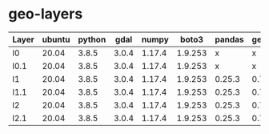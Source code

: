 # geo-layers

|Layer	|ubuntu	|python	|gdal	|numpy	|boto3	|pandas	|geopandas	|scipy	|sklearn	|rhseg	|gutil	|
|---	|---	|---	|---	|---	|---	|---	|---		|---	|---		|---	|---	|
|l0		|20.04	|3.8.5	|3.0.4	|1.17.4	|1.9.253|x		|x			|x		|x			|---	|---	|
|l0.1	|20.04	|3.8.5	|3.0.4	|1.17.4	|1.9.253|x		|x			|x		|x			|1.61	|0.1	|
|l1		|20.04	|3.8.5	|3.0.4	|1.17.4	|1.9.253|0.25.3	|0.7.0		|x		|x			|---	|---	|
|l1.1	|20.04	|3.8.5	|3.0.4	|1.17.4	|1.9.253|0.25.3	|0.7.0		|x		|x			|1.61	|0.1	|
|l2		|20.04	|3.8.5	|3.0.4	|1.17.4	|1.9.253|0.25.3	|0.7.0		|1.3.3	|0.22.2		|---	|---	|
|l2.1	|20.04	|3.8.5	|3.0.4	|1.17.4	|1.9.253|0.25.3	|0.7.0		|1.3.3	|0.22.2		|1.61	|0.1	|
